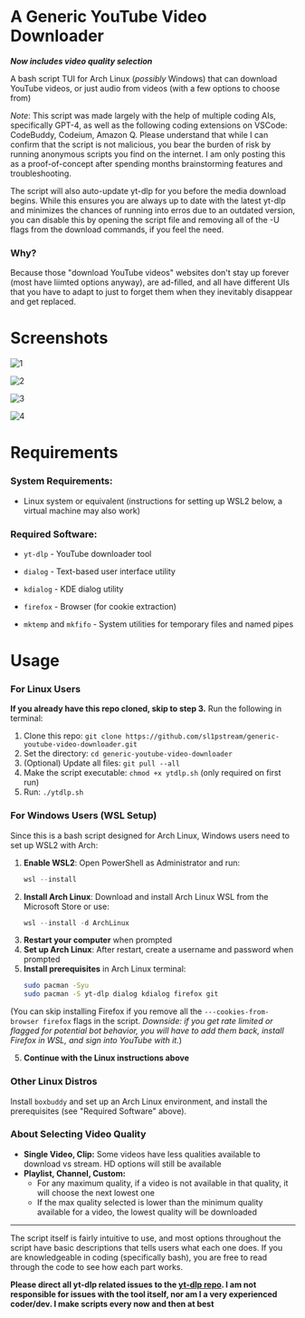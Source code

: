 # A Generic YouTube Video Downloader

***Now includes video quality selection***

A bash script TUI for Arch Linux (*possibly* Windows) that can download YouTube videos, or just audio from videos (with a few options to choose from)

*Note*: This script was made largely with the help of multiple coding AIs, specifically GPT-4, as well as the following coding extensions on VSCode: CodeBuddy, Codeium, Amazon Q. Please understand that while I can confirm that the script is not malicious, you bear the burden of risk by running anonymous scripts you find on the internet. I am only posting this as a proof-of-concept after spending months brainstorming features and troubleshooting.

The script will also auto-update yt-dlp for you before the media download begins. While this ensures you are always up to date with the latest yt-dlp and minimizes the chances of running into erros due to an outdated version, you can disable this by opening the script file and removing all of the -U flags from the download commands, if you feel the need.

### Why?
Because those "download YouTube videos" websites don't stay up forever (most have liimted options anyway), are ad-filled, and all have different UIs that you have to adapt to just to forget them when they inevitably disappear and get replaced.

# Screenshots
![1](https://github.com/user-attachments/assets/9225bf1c-3cc4-4d71-91b6-cb5c12198e43)

![2](https://github.com/user-attachments/assets/c0187e61-b6f0-49d9-86db-801e6d05c3fa)

![3](https://github.com/user-attachments/assets/77ea2b85-f91f-46e5-877a-fca55101b637)

![4](https://github.com/user-attachments/assets/740622b1-3d12-4cf4-9827-6dc821bb7c3e)





# Requirements
### System Requirements:

- Linux system or equivalent (instructions for setting up WSL2 below, a virtual machine may also work)

### Required Software:

- `yt-dlp` - YouTube downloader tool

- `dialog` - Text-based user interface utility

- `kdialog` - KDE dialog utility

- `firefox` - Browser (for cookie extraction)

- `mktemp` and `mkfifo` - System utilities for temporary files and named pipes

# Usage

### For Linux Users

**If you already have this repo cloned, skip to step 3.** Run the following in terminal:
1. Clone this repo: `git clone https://github.com/sl1pstream/generic-youtube-video-downloader.git`
2. Set the directory: `cd generic-youtube-video-downloader`
3. (Optional) Update all files: `git pull --all`
4. Make the script executable: `chmod +x ytdlp.sh` (only required on first run)
5. Run: `./ytdlp.sh`

### For Windows Users (WSL Setup)

Since this is a bash script designed for Arch Linux, Windows users need to set up WSL2 with Arch:

1. **Enable WSL2**: Open PowerShell as Administrator and run:
   ```powershell
   wsl --install
   ```
2. **Install Arch Linux**: Download and install Arch Linux WSL from the Microsoft Store or use:
   ```powershell
   wsl --install -d ArchLinux
   ```
3. **Restart your computer** when prompted
4. **Set up Arch Linux**: After restart, create a username and password when prompted
5. **Install prerequisites** in Arch Linux terminal:
   ```bash
   sudo pacman -Syu
   sudo pacman -S yt-dlp dialog kdialog firefox git
   ```
(You can skip installing Firefox if you remove all the `---cookies-from-browser firefox` flags in the script. _Downside: if you get rate limited or flagged for potential bot behavior, you will have to add them back, install Firefox in WSL, and sign into YouTube with it._)
   
5. **Continue with the Linux instructions above**

### Other Linux Distros
Install `boxbuddy` and set up an Arch Linux environment, and install the prerequisites (see "Required Software" above).

### About Selecting Video Quality
- **Single Video, Clip:** Some videos have less qualities available to download vs stream. HD options will still be available
- **Playlist, Channel, Custom:**
  - For any maximum quality, if a video is not available in that quality, it will choose the next lowest one
  - If the max quality selected is lower than the minimum quality available for a video, the lowest quality will be downloaded

---
The script itself is fairly intuitive to use, and most options throughout the script have basic descriptions that tells users what each one does. If you are knowledgeable in coding (specifically bash), you are free to read through the code to see how each part works.

**Please direct all yt-dlp related issues to the [yt-dlp repo](https://github.com/yt-dlp/yt-dlp). I am not responsible for issues with the tool itself, nor am I a very experienced coder/dev. I make scripts every now and then at best**
